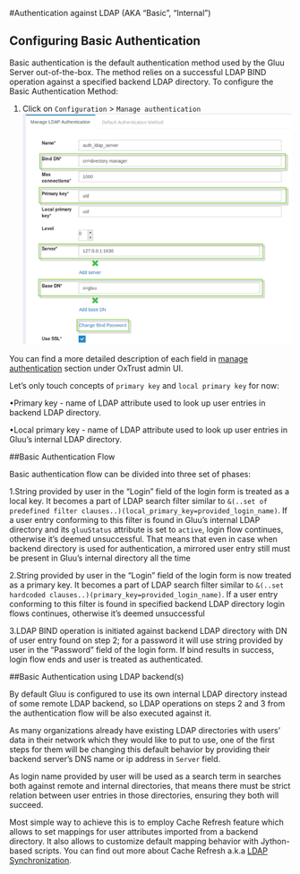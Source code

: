 #Authentication against LDAP (AKA “Basic”, “Internal”)

## Configuring Basic Authentication
Basic authentication is the default authentication method used by 
the Gluu Server out-of-the-box. The method relies on a successful 
LDAP BIND operation against a specified backend LDAP directory. 
To configure the Basic Authentication Method:

1. Click on `Configuration` > `Manage authentication` 
![basic](../img/user-authn/basicauthn.png)


You can find a more detailed description of each field in 
[manage authentication](../admin-guide/oxtrust-ui/#manage-authentication) 
section under OxTrust admin UI. 

Let’s only touch concepts of `primary key` and `local primary key` for now:

•Primary key - name of LDAP attribute used to look up user entries in backend LDAP directory.

•Local primary key -  name of LDAP attribute used to look up user entries in Gluu’s 
internal LDAP directory.

##Basic Authentication Flow

Basic authentication flow can be divided into three set of phases:

1.String provided by user in the “Login” field of the login form is treated as a local key. 
It becomes a part of LDAP search filter similar to 
`&(..set of predefined filter clauses..)(local_primary_key=provided_login_name)`. 
If a user entry conforming to this filter is found in Gluu’s internal LDAP directory and 
its `gluuStatus` attribute is set to `active`, login flow continues, 
otherwise it’s deemed unsuccessful. That means that even in case when backend 
directory is used for authentication, a mirrored user entry still must be present in 
Gluu’s internal directory all the time

2.String provided by user in the “Login” field of the login form is now treated as a 
primary key. It becomes a part of LDAP search filter similar to 
`&(..set hardcoded clauses..)(primary_key=provided_login_name)`. 
If a user entry conforming to this filter is found in specified backend LDAP directory 
login flows continues, otherwise it’s deemed unsuccessful

3.LDAP BIND operation is initiated against backend LDAP directory with DN 
of user entry found on step 2; for a password it will use string provided 
by user in the “Password” field of the login form. If bind results in success, 
login flow ends and user is treated as authenticated.

##Basic Authentication using LDAP backend(s)

By default Gluu is configured to use its own internal LDAP directory instead of 
some remote LDAP backend, so LDAP operations on steps 2 and 3 from the authentication flow 
will be also executed against it. 

As many organizations already have existing LDAP directories with users’ 
data in their network which they would like to put to use, one of the first steps for 
them will be changing this default behavior by providing their backend server’s DNS name 
or ip address  in `Server` field. 

As login name provided by user will be used as a search 
term in searches both against remote and internal directories, that means there must be 
strict relation between user entries in those directories, ensuring they both will succeed. 

Most simple way to achieve this is to employ Cache Refresh feature which allows to set 
mappings for user attributes imported from a backend directory. 
It also allows to customize default mapping behavior with Jython-based scripts. 
You can find out more about Cache Refresh a.k.a 
[LDAP Synchronization](../user-group/#ldap-synchronization).


